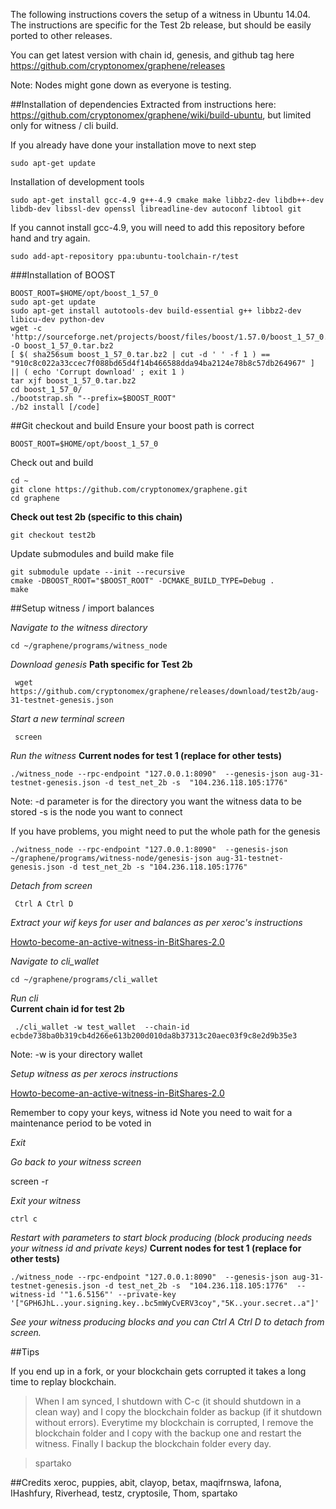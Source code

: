 The following instructions covers the setup of a witness in Ubuntu 14.04. The instructions are specific for the Test 2b release, but should be easily ported to other releases.

You can get latest version with chain id, genesis, and github tag here https://github.com/cryptonomex/graphene/releases

Note: Nodes might gone down as everyone is testing.

##Installation of dependencies
Extracted from instructions here: https://github.com/cryptonomex/graphene/wiki/build-ubuntu, but limited only for witness / cli build.

If you already have done your installation move to next step

    sudo apt-get update

Installation of development tools

    sudo apt-get install gcc-4.9 g++-4.9 cmake make libbz2-dev libdb++-dev libdb-dev libssl-dev openssl libreadline-dev autoconf libtool git

If you cannot install gcc-4.9, you will need to add this repository before hand and try again.

    sudo add-apt-repository ppa:ubuntu-toolchain-r/test

###Installation of BOOST

    BOOST_ROOT=$HOME/opt/boost_1_57_0
    sudo apt-get update
    sudo apt-get install autotools-dev build-essential g++ libbz2-dev libicu-dev python-dev
    wget -c 'http://sourceforge.net/projects/boost/files/boost/1.57.0/boost_1_57_0.tar.bz2/download' -O boost_1_57_0.tar.bz2
    [ $( sha256sum boost_1_57_0.tar.bz2 | cut -d ' ' -f 1 ) == "910c8c022a33ccec7f088bd65d4f14b466588dda94ba2124e78b8c57db264967" ] || ( echo 'Corrupt download' ; exit 1 )
    tar xjf boost_1_57_0.tar.bz2
    cd boost_1_57_0/
    ./bootstrap.sh "--prefix=$BOOST_ROOT"
    ./b2 install [/code]

##Git  checkout and build
Ensure your boost path is correct

    BOOST_ROOT=$HOME/opt/boost_1_57_0

Check out and build

    cd ~
    git clone https://github.com/cryptonomex/graphene.git
    cd graphene

**Check out test 2b (specific to this chain)**

    git checkout test2b

Update submodules and build make file
 
    git submodule update --init --recursive
    cmake -DBOOST_ROOT="$BOOST_ROOT" -DCMAKE_BUILD_TYPE=Debug .
    make 


##Setup witness / import balances

_Navigate to the witness directory_

    cd ~/graphene/programs/witness_node

_Download genesis_ 
**Path specific for Test 2b**

     wget https://github.com/cryptonomex/graphene/releases/download/test2b/aug-31-testnet-genesis.json

_Start a new terminal screen_

     screen

_Run the witness_
**Current nodes for test 1 (replace for other tests)**

    ./witness_node --rpc-endpoint "127.0.0.1:8090"  --genesis-json aug-31-testnet-genesis.json -d test_net_2b -s  "104.236.118.105:1776"

Note: 
-d parameter is for the directory you want the witness data to be stored
-s is the node you want to connect

If you have problems, you might need to put the whole path for the genesis

    ./witness_node --rpc-endpoint "127.0.0.1:8090"  --genesis-json ~/graphene/programs/witness-node/genesis-json aug-31-testnet-genesis.json -d test_net_2b -s "104.236.118.105:1776" 

_Detach from screen_

     Ctrl A Ctrl D

_Extract your wif keys for user and balances as per xeroc's instructions_

[Howto-become-an-active-witness-in-BitShares-2.0](https://github.com/cryptonomex/graphene/wiki/Howto-become-an-active-witness-in-BitShares-2.0)

_Navigate to cli_wallet_

    cd ~/graphene/programs/cli_wallet

_Run cli_  
**Current chain id for test 2b**

     ./cli_wallet -w test_wallet  --chain-id ecbde738ba0b319cb4d266e613b200d010da8b37313c20aec03f9c8e2d9b35e3

Note:
-w is your directory wallet

_Setup witness as per xerocs instructions_ 

[Howto-become-an-active-witness-in-BitShares-2.0](https://github.com/cryptonomex/graphene/wiki/Howto-become-an-active-witness-in-BitShares-2.0)


Remember to copy your keys, witness id
Note you need to wait for a maintenance period to be voted in

_Exit_

_Go back to your witness screen_

  screen -r 

_Exit your witness_

    ctrl c

_Restart with parameters to start block producing (block producing needs your witness id and private keys)_ **Current nodes for test 1 (replace for other tests)**

    ./witness_node --rpc-endpoint "127.0.0.1:8090"  --genesis-json aug-31-testnet-genesis.json -d test_net_2b -s  "104.236.118.105:1776"  --witness-id '"1.6.5156"' --private-key '["GPH6JhL..your.signing.key..bc5mWyCvERV3coy","5K..your.secret..a"]'

_See your witness producing blocks and 
you can Ctrl A Ctrl D to detach from screen._

##Tips

If you end up in a fork, or your blockchain gets corrupted it takes a long time to replay blockchain.

>When I am synced, I shutdown with C-c (it should shutdown in a clean way) and I copy the blockchain folder as       backup (if it shutdown without errors).
>Everytime my blockchain is corrupted, I remove the blockchain folder and I copy with the backup one and restart    the witness.
>Finally I backup the blockchain folder every day.

>spartako

##Credits
xeroc, puppies, abit, clayop, betax, maqifrnswa, lafona, IHashfury, Riverhead, testz,  cryptosile, Thom, spartako
